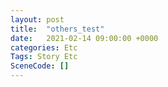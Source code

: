 ```yaml
---
layout: post
title:  "others_test"
date:   2021-02-14 09:00:00 +0000
categories: Etc
Tags: Story Etc
SceneCode: []
---
```

